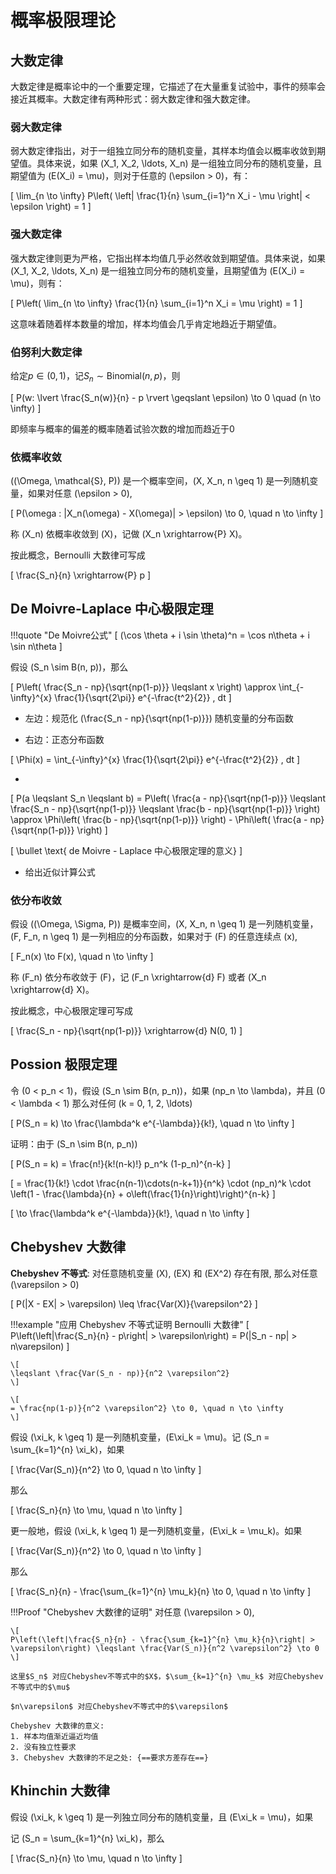 # 概率极限理论

## 大数定律

大数定律是概率论中的一个重要定理，它描述了在大量重复试验中，事件的频率会接近其概率。大数定律有两种形式：弱大数定律和强大数定律。

### 弱大数定律
弱大数定律指出，对于一组独立同分布的随机变量，其样本均值会以概率收敛到期望值。具体来说，如果 \(X_1, X_2, \ldots, X_n\) 是一组独立同分布的随机变量，且期望值为 \(E(X_i) = \mu\)，则对于任意的 \(\epsilon > 0\)，有：

\[
\lim_{n \to \infty} P\left( \left| \frac{1}{n} \sum_{i=1}^n X_i - \mu \right| < \epsilon \right) = 1
\]

### 强大数定律
强大数定律则更为严格，它指出样本均值几乎必然收敛到期望值。具体来说，如果 \(X_1, X_2, \ldots, X_n\) 是一组独立同分布的随机变量，且期望值为 \(E(X_i) = \mu\)，则有：

\[
P\left( \lim_{n \to \infty} \frac{1}{n} \sum_{i=1}^n X_i = \mu \right) = 1
\]

这意味着随着样本数量的增加，样本均值会几乎肯定地趋近于期望值。

### 伯努利大数定律

给定$p \in (0, 1)$，记$S_n \sim \text{Binomial}(n, p)$，则

\[
    P(w: \lvert \frac{S_n(w)}{n} - p \rvert \geqslant \epsilon) \to 0 \quad (n \to \infty)
\]

即频率与概率的偏差的概率随着试验次数的增加而趋近于0



### 依概率收敛


\((\Omega, \mathcal{S}, P)\) 是一个概率空间，\(X, X_n, n \geq 1\) 是一列随机变量，如果对任意 \(\epsilon > 0\),

\[
P(\omega : |X_n(\omega) - X(\omega)| > \epsilon) \to 0, \quad n \to \infty
\]

称 \(X_n\) 依概率收敛到 \(X\)，记做 \(X_n \xrightarrow{P} X\)。

按此概念，Bernoulli 大数律可写成

\[
\frac{S_n}{n} \xrightarrow{P} p
\]

## De Moivre-Laplace 中心极限定理

!!!quote "De Moivre公式"
    \[
        (\cos \theta + i \sin \theta)^n = \cos n\theta + i \sin n\theta
    \]

假设 \(S_n \sim B(n, p)\)，那么

\[ 
P\left( \frac{S_n - np}{\sqrt{np(1-p)}} \leqslant x \right) \approx \int_{-\infty}^{x} \frac{1}{\sqrt{2\pi}} e^{-\frac{t^2}{2}} \, dt 
\]

- 左边：规范化 \(\frac{S_n - np}{\sqrt{np(1-p)}}\) 随机变量的分布函数

- 右边：正态分布函数

\[
\Phi(x) = \int_{-\infty}^{x} \frac{1}{\sqrt{2\pi}} e^{-\frac{t^2}{2}} \, dt
\]

- 

\[
P(a \leqslant S_n \leqslant b) = P\left( \frac{a - np}{\sqrt{np(1-p)}} \leqslant \frac{S_n - np}{\sqrt{np(1-p)}} \leqslant \frac{b - np}{\sqrt{np(1-p)}} \right) 
\approx \Phi\left( \frac{b - np}{\sqrt{np(1-p)}} \right) - \Phi\left( \frac{a - np}{\sqrt{np(1-p)}} \right)
\]

\[
\bullet \text{ de Moivre - Laplace 中心极限定理的意义}
\]

- 给出近似计算公式

### 依分布收敛

假设 \((\Omega, \Sigma, P)\) 是概率空间，\(X, X_n, n \geq 1\) 是一列随机变量，\(F, F_n, n \geq 1\) 是一列相应的分布函数，如果对于 \(F\) 的任意连续点 \(x\),

\[
F_n(x) \to F(x), \quad n \to \infty
\]

称 \(F_n\) 依分布收敛于 \(F\)，记 \(F_n \xrightarrow{d} F\) 或者 \(X_n \xrightarrow{d} X\)。

按此概念，中心极限定理可写成

\[
\frac{S_n - np}{\sqrt{np(1-p)}} \xrightarrow{d} N(0, 1)
\]

## Possion 极限定理

令 \(0 < p_n < 1\)，假设 \(S_n \sim B(n, p_n)\)，如果 \(np_n \to \lambda\)，并且 \(0 < \lambda < 1\) 那么对任何 \(k = 0, 1, 2, \ldots\)

\[
P(S_n = k) \to \frac{\lambda^k e^{-\lambda}}{k!}, \quad n \to \infty
\]

证明：由于 \(S_n \sim B(n, p_n)\)

\[
P(S_n = k) = \frac{n!}{k!(n-k)!} p_n^k (1-p_n)^{n-k}
\]

\[
= \frac{1}{k!} \cdot \frac{n(n-1)\cdots(n-k+1)}{n^k} \cdot (np_n)^k \cdot \left(1 - \frac{\lambda}{n} + o\left(\frac{1}{n}\right)\right)^{n-k}
\]

\[
\to \frac{\lambda^k e^{-\lambda}}{k!}, \quad n \to \infty
\]

## Chebyshev 大数律


**Chebyshev 不等式**: 对任意随机变量 \(X\), \(EX\) 和 \(EX^2\) 存在有限, 那么对任意 \(\varepsilon > 0\)

\[
P(|X - EX| > \varepsilon) \leq \frac{Var(X)}{\varepsilon^2}
\]


!!!example "应用 Chebyshev 不等式证明 Bernoulli 大数律"
    \[
    P\left(\left|\frac{S_n}{n} - p\right| > \varepsilon\right) = P(|S_n - np| > n\varepsilon)
    \]

    \[
    \leqslant \frac{Var(S_n - np)}{n^2 \varepsilon^2}
    \]

    \[
    = \frac{np(1-p)}{n^2 \varepsilon^2} \to 0, \quad n \to \infty
    \]


假设 \(\xi_k, k \geq 1\) 是一列随机变量，\(E\xi_k = \mu\)。记 \(S_n = \sum_{k=1}^{n} \xi_k\)，如果

\[
\frac{Var(S_n)}{n^2} \to 0, \quad n \to \infty
\]

那么

\[
\frac{S_n}{n} \to \mu, \quad n \to \infty
\]

更一般地，假设 \(\xi_k, k \geq 1\) 是一列随机变量，\(E\xi_k = \mu_k\)。如果

\[
\frac{Var(S_n)}{n^2} \to 0, \quad n \to \infty
\]

那么

\[
\frac{S_n}{n} - \frac{\sum_{k=1}^{n} \mu_k}{n} \to 0, \quad n \to \infty
\]


!!!Proof "Chebyshev 大数律的证明"
    对任意 \(\varepsilon > 0\),

    \[
    P\left(\left|\frac{S_n}{n} - \frac{\sum_{k=1}^{n} \mu_k}{n}\right| > \varepsilon\right) \leqslant \frac{Var(S_n)}{n^2 \varepsilon^2} \to 0
    \]
    
    这里$S_n$ 对应Chebyshev不等式中的$X$，$\sum_{k=1}^{n} \mu_k$ 对应Chebyshev不等式中的$\mu$

    $n\varepsilon$ 对应Chebyshev不等式中的$\varepsilon$

    Chebyshev 大数律的意义:
    1. 样本均值渐近逼近均值
    2. 没有独立性要求
    3. Chebyshev 大数律的不足之处: {==要求方差存在==}


## Khinchin 大数律

假设 \(\xi_k, k \geq 1\) 是一列独立同分布的随机变量，且 \(E\xi_k = \mu\)，如果

记 \(S_n = \sum_{k=1}^{n} \xi_k\)，那么

\[
\frac{S_n}{n} \to \mu, \quad n \to \infty
\]



